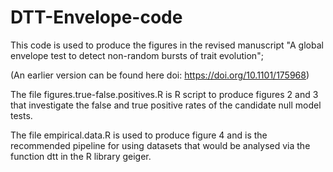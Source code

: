 # DTT-Envelope-code

This code is used to produce the figures in the revised manuscript "A global envelope test to detect non-random bursts of trait evolution";

(An earlier version can be found here doi: https://doi.org/10.1101/175968)

The file 
  figures.true-false.positives.R 
 is R script to produce figures 2 and 3 that investigate the false and true positive rates of the candidate null model tests.

The file 
  empirical.data.R 
is used to produce figure 4 and is the recommended pipeline for using datasets that would be analysed via the function dtt in the R library geiger.
